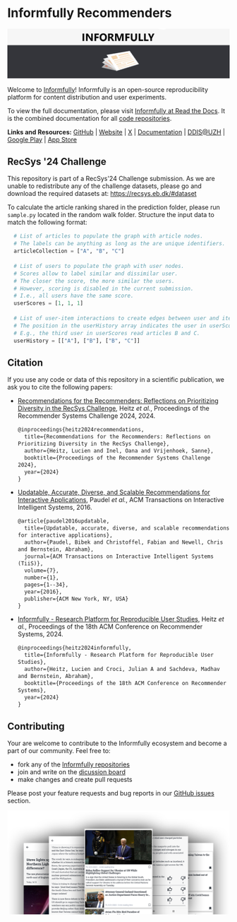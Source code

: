 # Informfully Recommenders

![Informfully](https://raw.githubusercontent.com/Informfully/Documentation/main/docs/source/img/logo_banner.png)

Welcome to [Informfully](https://informfully.ch/)!
Informfully is an open-source reproducibility platform for content distribution and user experiments.

To view the full documentation, please visit [Informfully at Read the Docs](https://informfully.readthedocs.io/).
It is the combined documentation for all [code repositories](https://github.com/orgs/Informfully/repositories).

**Links and Resources:** [GitHub](https://github.com/orgs/Informfully) | [Website](https://informfully.ch) | [X](https://x.com/informfully) | [Documentation](https://informfully.readthedocs.io) | [DDIS@UZH](https://www.ifi.uzh.ch/en/ddis.html) | [Google Play](https://play.google.com/store/apps/details?id=ch.uzh.ifi.news) | [App Store](https://apps.apple.com/us/app/informfully/id1460234202)

RecSys '24 Challenge
--------------------

This repository is part of a RecSys'24 Challenge submission.
As we are unable to redistribute any of the challenge datasets, please go and download the required datasets at: https://recsys.eb.dk/#dataset

To calculate the article ranking shared in the prediction folder, please run `sample.py` located in the random walk folder.
Structure the input data to match the following format:

```python
  # List of articles to populate the graph with article nodes.
  # The labels can be anything as long as the are unique identifiers.
  articleCollection = ["A", "B", "C"]

  # List of users to populate the graph with user nodes.
  # Scores allow to label similar and dissimilar user.
  # The closer the score, the more similar the users.
  # However, scoring is disabled in the current submission. 
  # I.e., all users have the same score.
  userScores = [1, 1, 1]

  # List of user-item interactions to create edges between user and item nodes.
  # The position in the userHistory array indicates the user in userScores.
  # E.g., the third user in userScores read articles B and C.
  userHistory = [["A"], ["B"], ["B", "C"]]
```

## Citation

If you use any code or data of this repository in a scientific publication, we ask you to cite the following papers:

<!--Update once the final version of the paper has been published.-->

- [Recommendations for the Recommenders: Reflections on
  Prioritizing Diversity in the RecSys Challenge](https://www.researchgate.net/publication/383261868_Recommendations_for_the_Recommenders_Reflections_on_Prioritizing_Diversity_in_the_RecSys_Challenge), Heitz *et al.*, Proceedings of the Recommender Systems Challenge 2024, 2024.

  ```
  @inproceedings{heitz2024recommendations,
    title={Recommendations for the Recommenders: Reflections on
  Prioritizing Diversity in the RecSys Challenge},
    author={Heitz, Lucien and Inel, Oana and Vrijenhoek, Sanne},
    booktitle={Proceedings of the Recommender Systems Challenge 2024},
    year={2024}
  }
  ```

- [Updatable, Accurate, Diverse, and Scalable Recommendations for Interactive Applications](https://dl.acm.org/doi/abs/10.1145/2955101), Paudel *et al.*, ACM Transactions on Interactive Intelligent Systems, 2016.

  ```
  @article{paudel2016updatable,
    title={Updatable, accurate, diverse, and scalable recommendations for interactive applications},
    author={Paudel, Bibek and Christoffel, Fabian and Newell, Chris and Bernstein, Abraham},
    journal={ACM Transactions on Interactive Intelligent Systems (TiiS)},
    volume={7},
    number={1},
    pages={1--34},
    year={2016},
    publisher={ACM New York, NY, USA}
  }
  ```

- [Informfully - Research Platform for Reproducible User Studies](https://www.researchgate.net/publication/383261885_Informfully_-_Research_Platform_for_Reproducible_User_Studies), Heitz *et al.*, Proceedings of the 18th ACM Conference on Recommender Systems, 2024.

  ```
  @inproceedings{heitz2024informfully,
    title={Informfully - Research Platform for Reproducible User Studies},
    author={Heitz, Lucien and Croci, Julian A and Sachdeva, Madhav and Bernstein, Abraham},
    booktitle={Proceedings of the 18th ACM Conference on Recommender Systems},
    year={2024}
  }
  ```

## Contributing

Your are welcome to contribute to the Informfully ecosystem and become a part of our community. Feel free to:
  - fork any of the [Informfully repositories](https://github.com/Informfully)
  - join and write on the [dicussion board](https://github.com/orgs/Informfully/discussions)
  - make changes and create pull requests

Please post your feature requests and bug reports in our [GitHub issues](https://github.com/Informfully/Documentation/issues) section.

![Screenshots](https://raw.githubusercontent.com/Informfully/Documentation/main/docs/source/img/app_screens.png)
